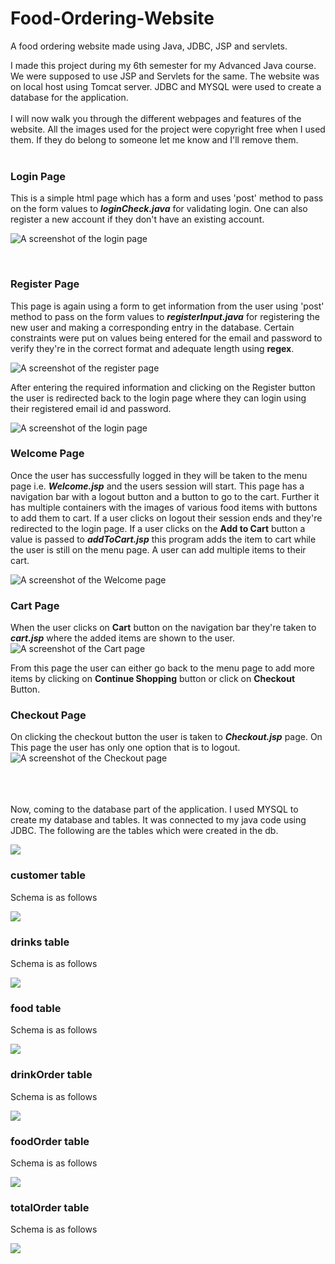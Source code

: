 # Food-Ordering-Website
A food ordering website made using Java, JDBC, JSP and servlets.

I made this project during my 6th semester for my Advanced Java course. We were supposed to use JSP and Servlets for the same.
The website was on local host using Tomcat server. JDBC and MYSQL were used to create a database for the application.
<br>
<br>
I will now walk you through the different webpages and features of the website.
All the images used for the project were copyright free when I used them. If they do belong to someone let me know and I'll remove them.
<br>
<br>
### Login Page
This is a simple html page which has a form and uses 'post' method to pass on the form values to ***loginCheck.java*** for validating login.
One can also register a new account if they don't have an existing account.

![A screenshot of the login page](screen_shots/Screenshot%202019-05-29%20at%2012.08.00%20PM.png)

<br>

### Register Page
This page is again using a form to get information from the user using 'post' method to pass on the form values to ***registerInput.java*** for registering the new user and making a corresponding entry in the database. Certain constraints were put on values being entered for the email and password to verify they're in the correct format and adequate length using **regex**. 

![A screenshot of the register page](screen_shots/Screenshot%202019-05-30%20at%2012.13.34%20PM.png)

After entering the required information and clicking on the Register button the user is redirected back to the login page where they can login using their registered email id and password.

![A screenshot of the login page](screen_shots/Screenshot%202019-05-30%20at%2012.14.17%20PM.png)

### Welcome Page
Once the user has successfully logged in they will be taken to the menu page i.e. ***Welcome.jsp*** and the users session will start. This page has a navigation bar with a logout button and a button to go to the cart.
Further it has multiple containers with the images of various food items with buttons to add them to cart. If a user clicks on logout their session ends and they're redirected to the login page.
If a user clicks on the **Add to Cart** button a value is passed to ***addToCart.jsp*** this program adds the item to cart while the user is still on the menu page. A user can add multiple items to their cart.

![A screenshot of the Welcome page](screen_shots/2019-05-30%2013.02.58.gif)

### Cart Page
When the user clicks on **Cart** button on the navigation bar they're taken to ***cart.jsp*** where the added items are shown to the user.
![A screenshot of the Cart page](screen_shots/Screenshot%202019-05-30%20at%201.05.27%20PM.png)

From this page the user can either go back to the menu page to add more items by clicking on **Continue Shopping** button or click on **Checkout** Button. 
### Checkout Page
On clicking the checkout button the user is taken to ***Checkout.jsp*** page. On This page the user has only one option that is to logout.
![A screenshot of the Checkout page](screen_shots/Screenshot%202019-05-30%20at%201.05.39%20PM.png)

<br>
<br>
<br>
Now, coming to the database part of the application. I used MYSQL to create my database and tables. It was connected to my java code using JDBC.
The following are the tables which were created in the db.

![](screen_shots/Screenshot%202019-05-30%20at%2010.12.05%20PM.png)

### customer table
Schema is as follows

![](screen_shots/Screenshot%202019-05-30%20at%2010.20.37%20PM.png)

### drinks table
Schema is as follows

![](screen_shots/Screenshot%202019-05-30%20at%2010.21.38%20PM.png)

### food table
Schema is as follows

![](screen_shots/Screenshot%202019-05-30%20at%2010.21.48%20PM.png)

### drinkOrder table
Schema is as follows

![](screen_shots/Screenshot%202019-05-30%20at%2010.21.23%20PM.png)

### foodOrder table
Schema is as follows

![](screen_shots/Screenshot%202019-05-30%20at%2010.21.57%20PM.png)

### totalOrder table
Schema is as follows

![](screen_shots/Screenshot%202019-05-30%20at%2010.22.08%20PM.png)

